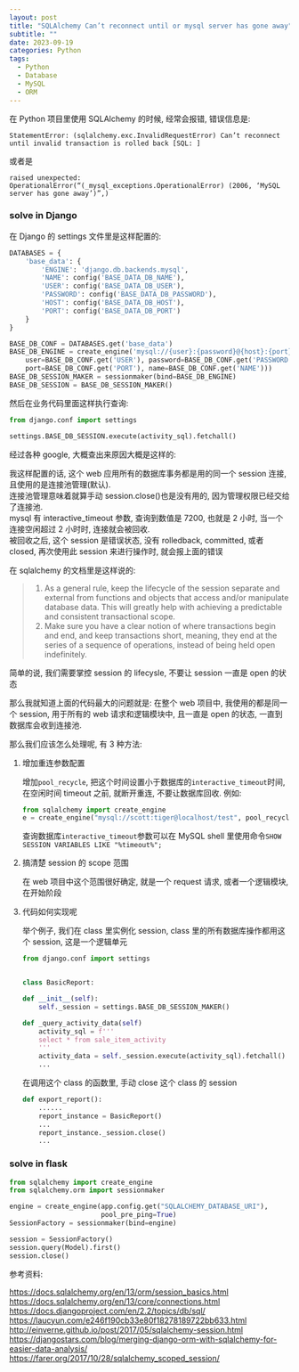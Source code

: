 ```yaml
---
layout: post
title: "SQLAlchemy Can’t reconnect until or mysql server has gone away"
subtitle: ""
date: 2023-09-19
categories: Python
tags:
  - Python
  - Database
  - MySQL
  - ORM
---
```


在 Python 项目里使用 SQLAlchemy 的时候, 经常会报错, 错误信息是:

```log
StatementError: (sqlalchemy.exc.InvalidRequestError) Can’t reconnect until invalid transaction is rolled back [SQL: ]
```

或者是

```log
raised unexpected: OperationalError(“(_mysql_exceptions.OperationalError) (2006, ‘MySQL server has gone away’)”,)
```

### solve in Django

在 Django 的 settings 文件里是这样配置的:

```python
DATABASES = {
    'base_data': {
        'ENGINE': 'django.db.backends.mysql',
        'NAME': config('BASE_DATA_DB_NAME'),
        'USER': config('BASE_DATA_DB_USER'),
        'PASSWORD': config('BASE_DATA_DB_PASSWORD'),
        'HOST': config('BASE_DATA_DB_HOST'),
        'PORT': config('BASE_DATA_DB_PORT')
    }
}

BASE_DB_CONF = DATABASES.get('base_data')
BASE_DB_ENGINE = create_engine('mysql://{user}:{password}@{host}:{port}/{name}?charset=utf8&autocommit=true'.format(
    user=BASE_DB_CONF.get('USER'), password=BASE_DB_CONF.get('PASSWORD'), host=BASE_DB_CONF.get('HOST'),
    port=BASE_DB_CONF.get('PORT'), name=BASE_DB_CONF.get('NAME')))
BASE_DB_SESSION_MAKER = sessionmaker(bind=BASE_DB_ENGINE)
BASE_DB_SESSION = BASE_DB_SESSION_MAKER()
```

然后在业务代码里面这样执行查询:

```python
from django.conf import settings

settings.BASE_DB_SESSION.execute(activity_sql).fetchall()
```

经过各种 google, 大概查出来原因大概是这样的:

我这样配置的话, 这个 web 应用所有的数据库事务都是用的同一个 session 连接, 且使用的是连接池管理(默认).  
连接池管理意味着就算手动 session.close()也是没有用的, 因为管理权限已经交给了连接池.  
mysql 有 interactive_timeout 参数, 查询到数值是 7200, 也就是 2 小时, 当一个连接空闲超过 2 小时时, 连接就会被回收.  
被回收之后, 这个 session 是错误状态, 没有 rolledback, committed, 或者 closed, 再次使用此 session 来进行操作时, 就会报上面的错误

在 sqlalchemy 的文档里是这样说的:

> 1. As a general rule, keep the lifecycle of the session separate and external from functions and objects that access and/or manipulate database data. This will greatly help with achieving a predictable and consistent transactional scope.
> 2. Make sure you have a clear notion of where transactions begin and end, and keep transactions short, meaning, they end at the series of a sequence of operations, instead of being held open indefinitely.

简单的说, 我们需要掌控 session 的 lifecysle, 不要让 session 一直是 open 的状态

那么我就知道上面的代码最大的问题就是: 在整个 web 项目中, 我使用的都是同一个 session, 用于所有的 web 请求和逻辑模块中, 且一直是 open 的状态, 一直到数据库会收到连接池.

那么我们应该怎么处理呢, 有 3 种方法:

1. 增加重连参数配置

   增加`pool_recycle`, 把这个时间设置小于数据库的`interactive_timeout`时间, 在空闲时间 timeout 之前, 就断开重连, 不要让数据库回收.
   例如:

   ```python
   from sqlalchemy import create_engine
   e = create_engine("mysql://scott:tiger@localhost/test", pool_recycle=3600)
   ```

   查询数据库`interactive_timeout`参数可以在 MySQL shell 里使用命令`SHOW SESSION VARIABLES LIKE "%timeout%";`

2. 搞清楚 session 的 scope 范围

   在 web 项目中这个范围很好确定, 就是一个 request 请求, 或者一个逻辑模块, 在开始阶段

3. 代码如何实现呢

   举个例子, 我们在 class 里实例化 session, class 里的所有数据库操作都用这个 session, 这是一个逻辑单元

   ```python
   from django.conf import settings


   class BasicReport:

   def __init__(self):
       self._session = settings.BASE_DB_SESSION_MAKER()

   def _query_activity_data(self)
       activity_sql = f'''
       select * from sale_item_activity
       '''
       activity_data = self._session.execute(activity_sql).fetchall()
       ...
   ```

   在调用这个 class 的函数里, 手动 close 这个 class 的 session

   ```python
   def export_report():
       ......
       report_instance = BasicReport()
       ...
       report_instance._session.close()
       ...
   ```

### solve in flask


```python
from sqlalchemy import create_engine
from sqlalchemy.orm import sessionmaker

engine = create_engine(app.config.get("SQLALCHEMY_DATABASE_URI"),
                       pool_pre_ping=True)
SessionFactory = sessionmaker(bind=engine)

session = SessionFactory()
session.query(Model).first()
session.close()
```


参考资料:

<https://docs.sqlalchemy.org/en/13/orm/session_basics.html>
<https://docs.sqlalchemy.org/en/13/core/connections.html>
<https://docs.djangoproject.com/en/2.2/topics/db/sql/>
<https://laucyun.com/e246f190cb33e80f18278189722bb633.html>
<http://einverne.github.io/post/2017/05/sqlalchemy-session.html>
<https://djangostars.com/blog/merging-django-orm-with-sqlalchemy-for-easier-data-analysis/>
<https://farer.org/2017/10/28/sqlalchemy_scoped_session/>
